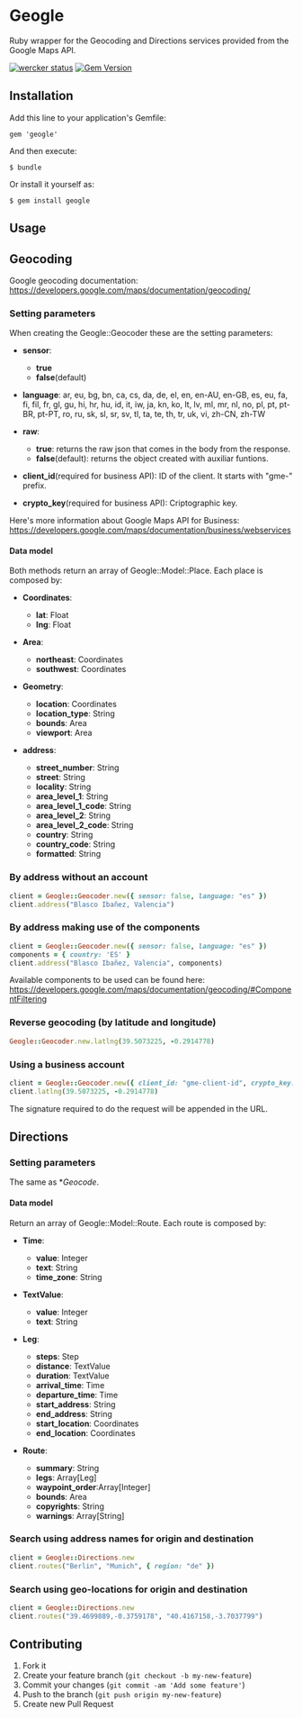 # Geogle

Ruby wrapper for the Geocoding and Directions services provided from the Google Maps API.

[![wercker status](https://app.wercker.com/status/6122e4f0966ee255949e2eb465aefd10/m "wercker status")](https://app.wercker.com/project/bykey/6122e4f0966ee255949e2eb465aefd10)
[![Gem Version](https://badge.fury.io/rb/geogle.svg)](http://badge.fury.io/rb/geogle)

## Installation

Add this line to your application's Gemfile:

    gem 'geogle'

And then execute:

    $ bundle

Or install it yourself as:

    $ gem install geogle

## Usage

## Geocoding
Google geocoding documentation:
https://developers.google.com/maps/documentation/geocoding/

### Setting parameters

When creating the Geogle::Geocoder these are the setting parameters:

* **sensor**:
    * **true**
    * **false**(default)
* **language**: ar, eu, bg, bn, ca, cs, da, de, el, en, en-AU, en-GB, es, eu, fa, fi, fil, fr, gl, gu, hi, hr, hu, id, it, iw, ja, kn, ko, lt, lv, ml, mr, nl, no, pl, pt, pt-BR, pt-PT, ro, ru, sk, sl, sr, sv, tl, ta, te, th, tr, uk, vi, zh-CN, zh-TW
* **raw**:
    * **true**: returns the raw json that comes in the body from the response.
    * **false**(default): returns the object created with auxiliar funtions.

* **client_id**(required for business API): ID of the client. It starts with "gme-" prefix.
* **crypto_key**(required for business API): Criptographic key.

Here's more information about Google Maps API for Business:
https://developers.google.com/maps/documentation/business/webservices

#### Data model

Both methods return an array of Geogle::Model::Place. Each place is composed by:

* **Coordinates**:
    * **lat**: Float
    * **lng**: Float

* **Area**:
    * **northeast**: Coordinates
    * **southwest**: Coordinates

* **Geometry**:
    * **location**: Coordinates
    * **location_type**: String
    * **bounds**: Area
    * **viewport**: Area
* **address**:
    * **street_number**: String
    * **street**: String
    * **locality**: String
    * **area_level_1**: String
    * **area_level_1_code**: String
    * **area_level_2**: String
    * **area_level_2_code**: String
    * **country**: String
    * **country_code**: String
    * **formatted**: String


### By address without an account

```ruby
client = Geogle::Geocoder.new({ sensor: false, language: "es" })
client.address("Blasco Ibañez, Valencia")
```

### By address making use of the components

```ruby
client = Geogle::Geocoder.new({ sensor: false, language: "es" })
components = { country: 'ES' }
client.address("Blasco Ibañez, Valencia", components)
```

  Available components to be used can be found here:
  https://developers.google.com/maps/documentation/geocoding/#ComponentFiltering

### Reverse geocoding (by latitude and longitude)

```ruby
Geogle::Geocoder.new.latlng(39.5073225, -0.2914778)
```

### Using a business account

```ruby
client = Geogle::Geocoder.new({ client_id: "gme-client-id", crypto_key: "crypto-key" })
client.latlng(39.5073225, -0.2914778)
```

  The signature required to do the request will be appended in the URL.

## Directions

### Setting parameters

The same as **Geocode*.

#### Data model

Return an array of Geogle::Model::Route. Each route is composed by:

* **Time**:
    * **value**: Integer
    * **text**: String
    * **time_zone**: String

* **TextValue**:
    * **value**: Integer
    * **text**: String

* **Leg**:
    * **steps**: Step
    * **distance**: TextValue
    * **duration**: TextValue
    * **arrival_time**: Time
    * **departure_time**: Time
    * **start_address**: String
    * **end_address**: String
    * **start_location**: Coordinates
    * **end_location**: Coordinates

* **Route**:
    * **summary**: String
    * **legs**: Array[Leg]
    * **waypoint_order**:Array[Integer]
    * **bounds**: Area
    * **copyrights**: String
    * **warnings**: Array[String]


### Search using address names for origin and destination

```ruby
client = Geogle::Directions.new
client.routes("Berlin", "Munich", { region: "de" })
```

### Search using geo-locations for origin and destination

```ruby
client = Geogle::Directions.new
client.routes("39.4699889,-0.3759178", "40.4167158,-3.7037799")
```


## Contributing

1. Fork it
2. Create your feature branch (`git checkout -b my-new-feature`)
3. Commit your changes (`git commit -am 'Add some feature'`)
4. Push to the branch (`git push origin my-new-feature`)
5. Create new Pull Request
